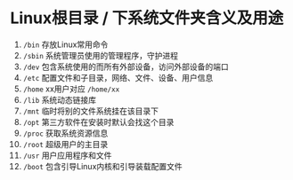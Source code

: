 # Linux根目录 / 下系统文件夹含义及用途

1.  `/bin` 	存放Linux常用命令
2. `/sbin`    系统管理员使用的管理程序，守护进程
3. `/dev`      包含系统使用的而所有外部设备，访问外部设备的端口
4. `/etc`      配置文件和子目录，网络、文件、设备、用户信息
5. `/home`    xx用户对应 `/home/xx`
6. `/lib`      系统动态链接库
7. `/mnt`      临时将别的文件系统挂在该目录下
8. `/opt`      第三方软件在安装时默认会找这个目录     
9. `/proc`    获取系统资源信息
10. `/root`    超级用户的主目录
11. `/usr`      用户应用程序和文件
12. `/boot`    包含引导Linux内核和引导装载配置文件
